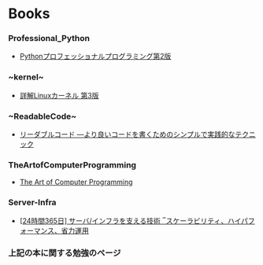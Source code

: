 # Books

### Professional_Python
 * [Pythonプロフェッショナルプログラミング第2版](http://www.amazon.co.jp/dp/479804315X/)
 
###  ~kernel~
 * [詳解Linuxカーネル 第3版](http://www.amazon.co.jp/dp/487311313X/)
 
### ~ReadableCode~
 * [リーダブルコード ―より良いコードを書くためのシンプルで実践的なテクニック](http://www.amazon.co.jp/dp/4873115655/)
 
### TheArtofComputerProgramming
 * [The Art of Computer Programming](http://www.amazon.co.jp/dp/4756147127/)
 
### Server-Infra
 * [[24時間365日] サーバ/インフラを支える技術 ‾スケーラビリティ、ハイパフォーマンス、省力運用 ](http://www.amazo.co.jp/dp/4774135666/)
 


### 上記の本に関する勉強のページ